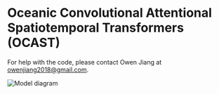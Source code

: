 # Oceanic Convolutional Attentional Spatiotemporal Transformers (OCAST)
For help with the code, please contact Owen Jiang at owenjiang2018@gmail.com.

![Model diagram](https://github.com/Owen-Jiang/OCAST/blob/main/model.jpg?raw=true)
